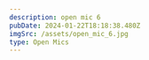 ```yaml
---
description: open mic 6
pubDate: 2024-01-22T18:18:38.480Z
imgSrc: /assets/open_mic_6.jpg
type: Open Mics
---
```

